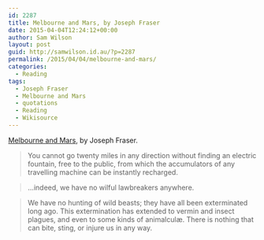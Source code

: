 ```yaml
---
id: 2287
title: Melbourne and Mars, by Joseph Fraser
date: 2015-04-04T12:24:12+00:00
author: Sam Wilson
layout: post
guid: http://samwilson.id.au/?p=2287
permalink: /2015/04/04/melbourne-and-mars/
categories:
  - Reading
tags:
  - Joseph Fraser
  - Melbourne and Mars
  - quotations
  - Reading
  - Wikisource
---
```

[Melbourne and Mars](https://en.wikisource.org/wiki/Melbourne_and_Mars), by Joseph Fraser.

> You cannot go twenty miles in any direction without finding an electric fountain, free to the public, from which the accumulators of any travelling machine can be instantly recharged.

> …indeed, we have no wilful lawbreakers anywhere.

> We have no hunting of wild beasts; they have all been exterminated long ago. This extermination has extended to vermin and insect plagues, and even to some kinds of animalculæ. There is nothing that can bite, sting, or injure us in any way.